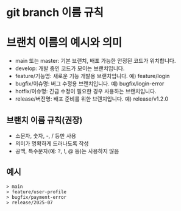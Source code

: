 ﻿# git branch 이름 규칙

# 브랜치 이름의 예시와 의미
- main 또는 master: 기본 브랜치, 배포 가능한 안정된 코드가 위치합니다.
- develop: 개발 중인 코드가 모이는 브랜치입니다.
- feature/기능명: 새로운 기능 개발용 브랜치입니다. 예) feature/login
- bugfix/이슈명: 버그 수정용 브랜치입니다. 예) bugfix/login-error
- hotfix/이슈명: 긴급 수정이 필요한 경우 사용하는 브랜치입니다.
- release/버전명: 배포 준비를 위한 브랜치입니다. 예) release/v1.2.0

## 브랜치 이름 규칙(권장)
- 소문자, 숫자, -, / 등만 사용
- 의미가 명확하게 드러나도록 작성
- 공백, 특수문자(예: ?, !, @ 등)는 사용하지 않음

## 예시
	> main
	> feature/user-profile
	> bugfix/payment-error
	> release/2025-07




